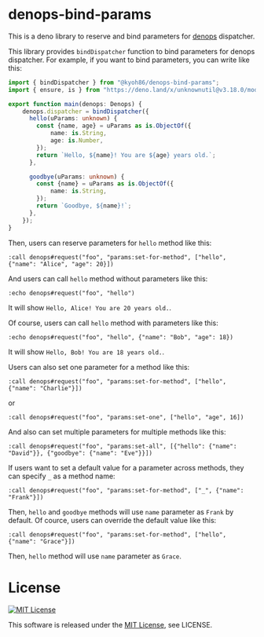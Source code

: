 # denops-bind-params

This is a deno library to reserve and bind parameters for
[denops](https://vim-denops.github.io/denops-documentation/) dispatcher.

This library provides `bindDispatcher` function to bind parameters for denops
dispatcher. For example, if you want to bind parameters, you can write like
this:

```typescript:denops/foo/main.ts
import { bindDispatcher } from "@kyoh86/denops-bind-params";
import { ensure, is } from "https://deno.land/x/unknownutil@v3.18.0/mod.ts";

export function main(denops: Denops) {
    denops.dispatcher = bindDispatcher({
      hello(uParams: unknown) {
        const {name, age} = uParams as is.ObjectOf({
            name: is.String,
            age: is.Number,
        });
        return `Hello, ${name}! You are ${age} years old.`;
      },

      goodbye(uParams: unknown) {
        const {name} = uParams as is.ObjectOf({
            name: is.String,
        });
        return `Goodbye, ${name}!`;
      },
    });
}
```

Then, users can reserve parameters for `hello` method like this:

```vim
:call denops#request("foo", "params:set-for-method", ["hello", {"name": "Alice", "age": 20}])
```

And users can call `hello` method without parameters like this:

```vim
:echo denops#request("foo", "hello")
```

It will show `Hello, Alice! You are 20 years old.`.

Of course, users can call `hello` method with parameters like this:

```vim
:echo denops#request("foo", "hello", {"name": "Bob", "age": 18})
```

It will show `Hello, Bob! You are 18 years old.`.

Users can also set one parameter for a method like this:

```vim
:call denops#request("foo", "params:set-for-method", ["hello", {"name": "Charlie"}])
```

or

```vim
:call denops#request("foo", "params:set-one", ["hello", "age", 16])
```

And also can set multiple parameters for multiple methods like this:

```vim
:call denops#request("foo", "params:set-all", [{"hello": {"name": "David"}}, {"goodbye": {"name": "Eve"}}])
```

If users want to set a default value for a parameter across methods, they can
specify `_` as a method name:

```vim
:call denops#request("foo", "params:set-for-method", ["_", {"name": "Frank"}])
```

Then, `hello` and `goodbye` methods will use `name` parameter as `Frank` by
default. Of cource, users can override the default value like this:

```vim
:call denops#request("foo", "params:set-for-method", ["hello", {"name": "Grace"}])
```

Then, `hello` method will use `name` parameter as `Grace`.

# License

[![MIT License](http://img.shields.io/badge/license-MIT-blue.svg)](http://www.opensource.org/licenses/MIT)

This software is released under the
[MIT License](http://www.opensource.org/licenses/MIT), see LICENSE.
